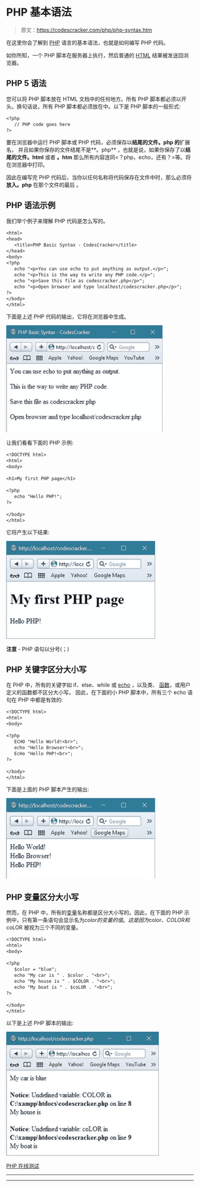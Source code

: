 # PHP 基本语法

> 原文：<https://codescracker.com/php/php-syntax.htm>

在这里你会了解到 [PHP](/php/index.htm) 语言的基本语法，也就是如何编写 PHP 代码。

如你所知，一个 PHP 脚本在服务器上执行，然后普通的 [HTML](/html/index.htm) 结果被发送回浏览器。

## PHP 5 语法

您可以将 PHP 脚本放在 HTML 文档中的任何地方。所有 PHP 脚本都必须以开头。换句话说，所有 PHP 脚本都必须放在中。以下是 PHP 脚本的一般形式:

```
<?php
   // PHP code goes here
?>
```

要在浏览器中运行 PHP 脚本或 PHP 代码，必须保存以**结尾的文件。php 的**扩展名， 并且如果你保存的文件结尾不是**。php** ，也就是说，如果你保存了以**结尾的文件。html** 或者 **。htm** 那么所有内容连同<？php，echo，还有？>等。将在浏览器中打印。

因此在编写完 PHP 代码后，当你以任何名称将代码保存在文件中时，那么必须将**放入。php** 在那个文件的最后 。

## PHP 语法示例

我们举个例子来理解 PHP 代码是怎么写的。

```
<html>
<head>
   <title>PHP Basic Syntax - CodesCracker</title>
</head>
<body>
<?php 
   echo "<p>You can use echo to put anything as output.</p>";
   echo "<p>This is the way to write any PHP code.</p>";
   echo "<p>Save this file as codescracker.php</p>";
   echo "<p>Open browser and type localhost/codescracker.php</p>";
?>
</body>
</html>
```

下面是上述 PHP 代码的输出，它将在浏览器中生成。

![php syntax](img/c80672f21e9f0fb869b16b6a8a5b52c8.png)

让我们看看下面的 PHP 示例:

```
<!DOCTYPE html>
<html>
<body>

<h1>My first PHP page</h1>

<?php
   echo "Hello PHP!";
?>

</body>
</html>
```

它将产生以下结果:

![PHP first program](img/605a87230a426f5441b0ebd9895b2faf.png)

**注意** - PHP 语句以分号(；)

## PHP 关键字区分大小写

在 PHP 中，所有的关键字如 if、else、while 或 [echo](/php/php-echo-print.htm) ，以及类、 [函数](/php/php-functions.htm)，或用户定义的函数都不区分大小写。 因此，在下面的小 PHP 脚本中，所有三个 echo 语句在 PHP 中都是有效的:

```
<!DOCTYPE html>
<html>
<body>

<?php
   ECHO "Hello World!<br>";
   echo "Hello Browser!<br>";
   EcHo "Hello PHP!<br>";
?>

</body>
</html>
```

下面是上面的 PHP 脚本产生的输出:

![PHP Keywords Case Sensitivity](img/c5f781df4718b6cf0b8f3195e18783d7.png)

## PHP 变量区分大小写

然而，在 PHP 中，所有的[变量](/php/php-variables.htm)名称都是区分大小写的。因此，在下面的 PHP 示例中，只有第一条语句会显示名为$color 的变量的 值。这是因为$color、$COLOR 和$coLOR 被视为三个不同的变量。

```
<!DOCTYPE html>
<html>
<body>

<?php
   $color = "blue";
   echo "My car is " . $color . "<br>";
   echo "My house is " . $COLOR . "<br>";
   echo "My boat is " . $coLOR . "<br>";
?>  

</body>
</html>
```

以下是上述 PHP 脚本的输出:

![PHP Variables Case Sensitivity](img/77a3e2281acc6899ba7b7fd855022edf.png)

[PHP 在线测试](/exam/showtest.php?subid=8)

* * *

* * *